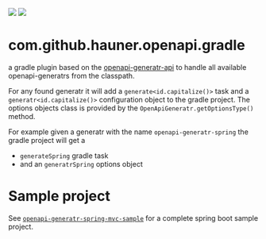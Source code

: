 [![][badge-license]][generatr-license]
[![][badge-ci]][workflow-ci]

# com.github.hauner.openapi.gradle 

a gradle plugin based on the [openapi-generatr-api][generatr-api] to handle all available openapi-generatrs from the classpath.

For any found generatr it will add a `generate<id.capitalize()>` task and a `generatr<id.capitalize()>` configuration object to the
gradle project. The options objects class is provided by the `OpenApiGeneratr.getOptionsType()` method.

For example given a generatr with the name `openapi-generatr-spring` the gradle project will get a
 - `generateSpring` gradle task
 - and an `generatrSpring` options object

# Sample project

See [`openapi-generatr-spring-mvc-sample`][generatr-spring-mvc] for a complete spring boot sample project.


[badge-license]: https://img.shields.io/badge/License-Apache%202.0-blue.svg?labelColor=313A42
[generatr-license]: https://github.com/hauner/openapi-generatr-gradle/blob/master/LICENSE
[badge-ci]: https://github.com/hauner/openapi-generatr-gradle/workflows/ci/badge.svg
[workflow-ci]: https://github.com/hauner/openapi-generatr-gradle/actions?query=workflow%3Aci

[generatr-api]: https://github.com/hauner/openapi-generatr-api
[generatr-spring-mvc]: https://github.com/hauner/openapi-generatr-spring-mvc-sample
